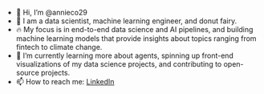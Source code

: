- 👋 Hi, I’m @annieco29
- 👀 I am a data scientist, machine learning engineer, and donut fairy.
- 🔥 My focus is in end-to-end data science and AI pipelines, and building machine learning models that provide insights about topics ranging from fintech to climate change.
- 🌱 I’m currently learning more about agents, spinning up front-end visualizations of my data science projects, and contributing to open-source projects.
- 📫 How to reach me: [LinkedIn](https://www.linkedin.com/in/annie-condon-data-scientist/) 

<!---
annieco29/annieco29 is a ✨ special ✨ repository because its `README.md` (this file) appears on your GitHub profile.
You can click the Preview link to take a look at your changes.
--->
